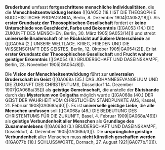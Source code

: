 
**Bruderbund** umfasst **fortgeschrittene menschliche Individualitäten**, die die **Menschheitsentwicklung lenken** ([[GA052 (18.) IST DIE THEOSOPHIE BUDDHISTISCHE PROPAGANDA, Berlin, 8. Dezember 1904|GA052/18]]). Als **erster Grundsatz der Theosophischen Gesellschaft** fordert er **keine Unterschiede von Geschlecht, Farbe und Bekenntnis** ([[GA053 (14.) DIE ZUKUNFT DES MENSCHEN, Berlin, 30. März 1905|GA053/14]]) und strebt **universelle Bruderschaft** ohne **Rücksicht auf äußere Unterschiede** an ([[GA054 (2.) UNSERE WELTLAGE. KRIEG, FRIEDEN UND DIE WISSENSCHAFT DES GEISTES, Berlin, 12. Oktober 1905|GA054/2]]). Er ist **erster Grundsatz der Theosophischen Gesellschaft** und **Frucht wahrer geistiger Erkenntnis** ([[GA054 (8.) BRUDERSCHAFT UND DASEINSKAMPF, Berlin, 23. November 1905|GA054/8]]).

Die **Vision der Menschheitsentwicklung** führt zur **universalen Bruderschaft im Geist** ([[GA068a (35.) DAS JOHANNESEVANGELIUM UND DIE ZUKUNFT DES CHRISTENTUMS, Düsseldorf 14. Dezember 1907|GA068a/35]]) als **geistige Gemeinschaft**, die anstelle der **Blutsbande** durch das **Mysterium von Golgatha** möglich wurde ([[GA068a (40.) DER GEIST DER WAHRHEIT VOM CHRISTLICHEN STANDPUNKTE AUS, Kassel, 21. Februar 1908|GA068a/40]]). Es ist **universelle geistige Liebe**, die **alle Menschen umfassen** soll ([[GA068a (46.) DIE BEDEUTUNG DES CHRISTENTUMS FÜR DIE ZUKUNFT, Basel, 4. Februar 1909|GA068a/46]]) als **geistige Verbundenheit aller Menschen** als **Grundlage des Zusammenlebens** ([[GA068d (3.) BRUDERSCHAFT UND DASEINSKAMPF, Düsseldorf, 4. Dezember 1905|GA068d/3]]). Die **ursprüngliche geistige Verbundenheit** aller Menschen muss **nicht künstlich geschaffen werden** ([[GA077b (10.) SCHLUSSWORTE, Dornach, 27. August 1921|GA077b/10]]).
